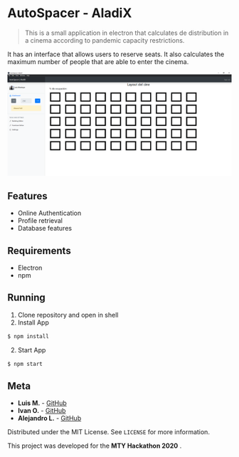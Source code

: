 # AutoSpacer - AladiX

> This is a small application in electron that calculates de distribution in a cinema according to pandemic capacity restrictions.

It has an interface that allows users to reserve seats. It also calculates the maximum number of people that are able to enter the cinema.

![Image](images/image1.png)

## Features

* Online Authentication
* Profile retrieval
* Database features

## Requirements

* Electron
* npm

## Running
1. Clone repository and open in shell
2. Install App
```sh
$ npm install
```
2. Start App
```sh
$ npm start
```




## Meta

* **Luis M.**           - [GitHub](https://github.com/lemontyc)
* **Ivan O.**           - [GitHub](https://github.com/scanf30)  
* **Alejandro L.**      - [GitHub](https://github.com/alejandrolzvz)


Distributed under the MIT License. See ``LICENSE`` for more information.

This project was developed for the **MTY Hackathon 2020** .

